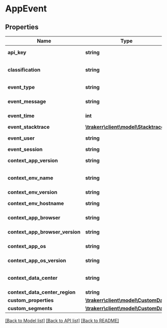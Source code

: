 # AppEvent

## Properties
Name | Type | Description | Notes
------------ | ------------- | ------------- | -------------
**api_key** | **string** | API key generated for the application | 
**classification** | **string** | one of &#39;debug&#39;,&#39;info&#39;,&#39;warning&#39;,&#39;error&#39; or a custom string | 
**event_type** | **string** | type or event or error (eg. NullPointerException) | 
**event_message** | **string** | message containing details of the event or error | 
**event_time** | **int** | (optional) event time in ms since epoch | [optional] 
**event_stacktrace** | [**\trakerr\client\model\Stacktrace**](Stacktrace.md) |  | [optional]
**event_user** | **string** | (optional) event user identifying a user | [optional] 
**event_session** | **string** | (optional) session identification | [optional] 
**context_app_version** | **string** | (optional) application version information | [optional] 
**context_env_name** | **string** | (optional) one of &#39;development&#39;,&#39;staging&#39;,&#39;production&#39; or a custom string | [optional] 
**context_env_version** | **string** | (optional) version of environment | [optional] 
**context_env_hostname** | **string** | (optional) hostname or ID of environment | [optional] 
**context_app_browser** | **string** | (optional) browser name if running in a browser (eg. Chrome) | [optional] 
**context_app_browser_version** | **string** | (optional) browser version if running in a browser | [optional] 
**context_app_os** | **string** | (optional) OS the application is running on | [optional] 
**context_app_os_version** | **string** | (optional) OS version the application is running on | [optional] 
**context_data_center** | **string** | (optional) Data center the application is running on or connected to | [optional] 
**context_data_center_region** | **string** | (optional) Data center region | [optional] 
**custom_properties** | [**\trakerr\client\model\CustomData**](CustomData.md) |  | [optional]
**custom_segments** | [**\trakerr\client\model\CustomData**](CustomData.md) |  | [optional]

[[Back to Model list]](../README.md#documentation-for-models) [[Back to API list]](../README.md#documentation-for-api-endpoints) [[Back to README]](../README.md)


